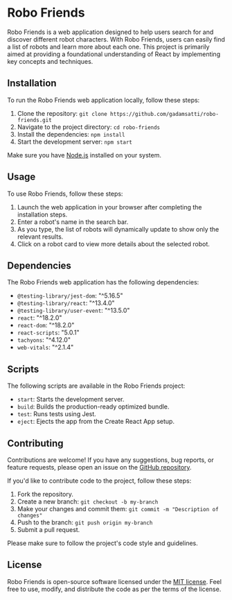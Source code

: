 # Robo Friends

Robo Friends is a web application designed to help users search for and discover different robot characters. With Robo Friends, users can easily find a list of robots and learn more about each one. This project is primarily aimed at providing a foundational understanding of React by implementing key concepts and techniques.

## Installation

To run the Robo Friends web application locally, follow these steps:

1. Clone the repository: `git clone https://github.com/gadamsatti/robo-friends.git`
2. Navigate to the project directory: `cd robo-friends`
3. Install the dependencies: `npm install`
4. Start the development server: `npm start`

Make sure you have [Node.js](https://nodejs.org/) installed on your system.

## Usage

To use Robo Friends, follow these steps:

1. Launch the web application in your browser after completing the installation steps.
2. Enter a robot's name in the search bar.
3. As you type, the list of robots will dynamically update to show only the relevant results.
4. Click on a robot card to view more details about the selected robot.

## Dependencies

The Robo Friends web application has the following dependencies:

- `@testing-library/jest-dom`: "^5.16.5"
- `@testing-library/react`: "^13.4.0"
- `@testing-library/user-event`: "^13.5.0"
- `react`: "^18.2.0"
- `react-dom`: "^18.2.0"
- `react-scripts`: "5.0.1"
- `tachyons`: "^4.12.0"
- `web-vitals`: "^2.1.4"

## Scripts

The following scripts are available in the Robo Friends project:

- `start`: Starts the development server.
- `build`: Builds the production-ready optimized bundle.
- `test`: Runs tests using Jest.
- `eject`: Ejects the app from the Create React App setup.

## Contributing

Contributions are welcome! If you have any suggestions, bug reports, or feature requests, please open an issue on the [GitHub repository](https://github.com/gadamsatti/robo-friends).

If you'd like to contribute code to the project, follow these steps:

1. Fork the repository.
2. Create a new branch: `git checkout -b my-branch`
3. Make your changes and commit them: `git commit -m "Description of changes"`
4. Push to the branch: `git push origin my-branch`
5. Submit a pull request.

Please make sure to follow the project's code style and guidelines.

## License

Robo Friends is open-source software licensed under the [MIT license](https://opensource.org/licenses/MIT). Feel free to use, modify, and distribute the code as per the terms of the license.

